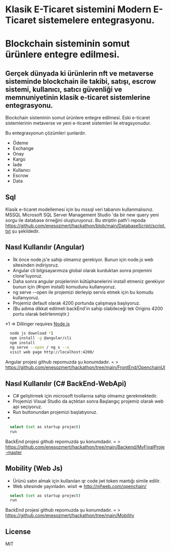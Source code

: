 # Klasik E-Ticaret sistemini Modern E-Ticaret sistemelere entegrasyonu.
# Blockchain sisteminin somut ürünlere entegre edilmesi.
## Gerçek dünyada ki ürünlerin nft ve metaverse sisteminde blockchain ile takibi, satışı, escrow sistemi, kullanıcı, satıcı güvenliği ve memnuniyetinin klasik e-ticaret sistemlerine entegrasyonu.

Blockchain sisteminin somut ürünlere entegre edilmesi. Eski e-ticaret sistemlerinin metaverse ve yeni e-ticaret sistemleri ile etragsyonudur.

Bu entegrasyonun çözümleri şunlardır.

- Ödeme
- Exchange
- Onay
- Kargo
- İade
- Kullanıcı
- Escrow
- Data

## Sql

Klasik e-ticaret modellemesi için bu mssql veri tabanını kullanmalısınız.
MSSQL Microsoft SQL Server Management Studio 'da bir new query yeni sorgu ile
database örneğini oluşturuyoruz.
Bu striptin path'i repoda https://github.com/enesozmert/hackathon/blob/main/DatabaseScript/script.txt şu şekildedir.

## Nasıl Kullanılır (Angular)

- İlk önce node.js'e sahip olmamız gerekiyor. Bunun için node.js web sitesinden indiriyoruz.
- Angular cli bilgisayarımıza global olarak kurduktan sonra projemini clone'luyoruz.
- Daha sonra angular projelerinin kütüphanelerini install etmeniz gerekiyor bunun için (#npm install) komudunu kullanıyoruz.
- ng serve --open ile projemizi derleyip servis etmek için bu komudu kullanıyoruz.
- Projemiz default olarak 4200 portunda çalışmaya başlıyoruz.
- (Bu adıma dikkat edilmeli backEnd'in sahip olabileceği tek Origins 4200 portu olarak belirlenmiştir.)

*1 => Dillinger requires [Node.js](https://nodejs.org/)

```sh
  node js download *1
  npm install -g @angular/cli
  npm install
  ng serve --open / ng s --o
  visit web page http://localhost:4200/
```
Angular projesi github repomuzda şu konumdadır. = > https://github.com/enesozmert/hackathon/tree/main/FrontEnd/OpenchainUI


## Nasıl Kullanılır (C# BackEnd-WebApi) 

- C# geliştirmek için microsoft toollarına sahip olmamız gerekmektedir.
- Projemizi Visual Studio da açtıktan sonra Başlangıç projemiz olarak web api seçiyoruz.
- Run buttonundan projemizi başlatıyoruz.
- 

```sh
  select (set as startup project)
  run
```
BackEnd projesi github repomuzda şu konumdadır. = > https://github.com/enesozmert/hackathon/tree/main/Backend/MyFinalProje-master

## Mobility (Web Js) 

- Ürünü satın almak için kullanılan qr code jwt token mantığı simile edilir.
- Web sitesinde yayınladın. wisit => http://nifweb.com/openchain/ 

```sh
  select (set as startup project)
  run
```
BackEnd projesi github repomuzda şu konumdadır. = > https://github.com/enesozmert/hackathon/tree/main/Mobility
## License

MIT
